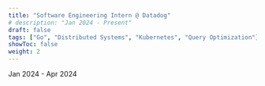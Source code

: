 ```yaml
---
title: "Software Engineering Intern @ Datadog"
# description: "Jan 2024 - Present"
draft: false
tags: ["Go", "Distributed Systems", "Kubernetes", "Query Optimization"]
showToc: false
weight: 2
---
```

Jan 2024 - Apr 2024